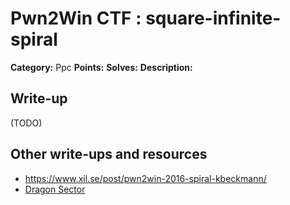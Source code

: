 # Pwn2Win CTF : square-infinite-spiral

**Category:** Ppc
**Points:**
**Solves:**
**Description:**



## Write-up

(TODO)

## Other write-ups and resources

* https://www.xil.se/post/pwn2win-2016-spiral-kbeckmann/
* [Dragon Sector](http://dragonsector.pl/docs/pwn2win2016_writeups.pdf)
